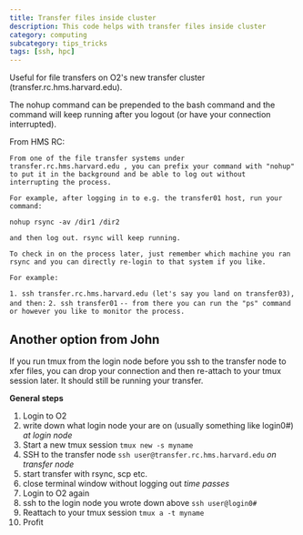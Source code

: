 ```yaml
---
title: Transfer files inside cluster
description: This code helps with transfer files inside cluster
category: computing
subcategory: tips_tricks
tags: [ssh, hpc]
---
```


Useful for file transfers on O2's new transfer cluster (transfer.rc.hms.harvard.edu).

The nohup command can be prepended to the bash command and the command will keep running after you logout (or have your connection interrupted).

From HMS RC:

`From one of the file transfer systems under transfer.rc.hms.harvard.edu , you can prefix your command with "nohup" to put it in the background and be able to log out without interrupting the process.`

`For example, after logging in to e.g. the transfer01 host, run your command:`

`nohup rsync -av /dir1 /dir2`

`and then log out. rsync will keep running.`

`To check in on the process later, just remember which machine you ran rsync and you can directly re-login to that system if you like.`

`For example:`

`1. ssh transfer.rc.hms.harvard.edu (let's say you land on transfer03), and then:`
`2. ssh transfer01`
`-- from there you can run the "ps" command or however you like to monitor the process.`


## Another option from John
If you run tmux from the login node before you ssh to the transfer node to xfer files, you can drop your connection and then re-attach to your tmux session later. It should still be running your transfer. 

**General steps**
1) Login to O2
2) write down what login node your are on (usually something like login0#)
*at login node*
3) Start a new tmux session
`tmux new -s myname`
4) SSH to the transfer node
`ssh user@transfer.rc.hms.harvard.edu`
*on transfer node*
5) start transfer with rsync, scp etc.
6) close terminal window without logging out
*time passes*
7) Login to O2 again
8) ssh to the login node you wrote down above
`ssh user@login0#`
9) Reattach to your tmux session
`tmux a -t myname`
10) Profit

